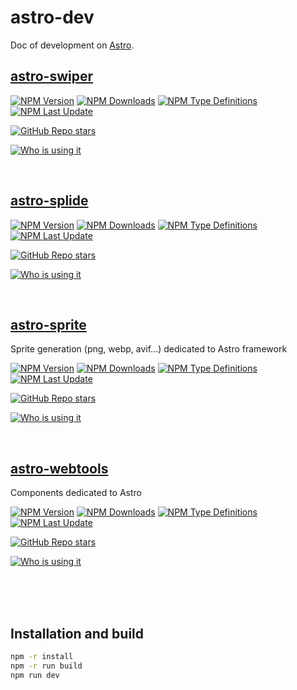 # astro-dev

Doc of development on [Astro](https://astro.build).



## [astro-swiper](https://pascal-brand38.github.io/astro-dev/packages/astro-swiper/)

[![NPM Version](https://img.shields.io/npm/v/astro-swiper.svg)](https://npmjs.com/package/astro-swiper)
[![NPM Downloads](https://img.shields.io/npm/dm/astro-swiper.svg)](https://npmjs.com/package/astro-swiper)
[![NPM Type Definitions](https://img.shields.io/npm/types/astro-swiper)](https://npmjs.com/package/astro-swiper)
[![NPM Last Update](https://img.shields.io/npm/last-update/astro-swiper)](https://npmjs.com/package/astro-swiper)

[![GitHub Repo stars](https://img.shields.io/github/stars/pascal-brand38/astro-swiper)](https://github.com/pascal-brand38/astro-swiper)

[![Who is using it](https://img.shields.io/badge/Who%20is%20using%20it-Green)](https://github.com/search?q=%22astro-swiper%22+path%3Apackage.json+NOT+owner%3Apascal-brand38+&type=code)


<br>

## [astro-splide](https://pascal-brand38.github.io/astro-dev/packages/astro-splide/)

[![NPM Version](https://img.shields.io/npm/v/astro-splide.svg)](https://npmjs.com/package/astro-splide)
[![NPM Downloads](https://img.shields.io/npm/dm/astro-splide.svg)](https://npmjs.com/package/astro-splide)
[![NPM Type Definitions](https://img.shields.io/npm/types/astro-splide)](https://npmjs.com/package/astro-splide)
[![NPM Last Update](https://img.shields.io/npm/last-update/astro-splide)](https://npmjs.com/package/astro-splide)

[![GitHub Repo stars](https://img.shields.io/github/stars/pascal-brand38/astro-splide)](https://github.com/pascal-brand38/astro-splide)

[![Who is using it](https://img.shields.io/badge/Who%20is%20using%20it-Green)](https://github.com/search?q=%22astro-splide%22+path%3Apackage.json+NOT+owner%3Apascal-brand38+&type=code)


<br>


## [astro-sprite](https://github.com/pascal-brand38/astro-sprite#readme)
Sprite generation (png, webp, avif...) dedicated to Astro framework

[![NPM Version](https://img.shields.io/npm/v/astro-sprite.svg)](https://npmjs.com/package/astro-sprite)
[![NPM Downloads](https://img.shields.io/npm/dm/astro-sprite.svg)](https://npmjs.com/package/astro-sprite)
[![NPM Type Definitions](https://img.shields.io/npm/types/astro-sprite)](https://npmjs.com/package/astro-sprite)
[![NPM Last Update](https://img.shields.io/npm/last-update/astro-sprite)](https://npmjs.com/package/astro-sprite)

[![GitHub Repo stars](https://img.shields.io/github/stars/pascal-brand38/astro-sprite)](https://github.com/pascal-brand38/astro-sprite)

[![Who is using it](https://img.shields.io/badge/Who%20is%20using%20it-Green)](https://github.com/search?q=%22astro-sprite%22+path%3Apackage.json+NOT+owner%3Apascal-brand38+&type=code)



<br>

## [astro-webtools](https://pascal-brand38.github.io/astro-dev/packages/astro-webtools)
Components dedicated to Astro

[![NPM Version](https://img.shields.io/npm/v/astro-webtools.svg)](https://npmjs.com/package/astro-webtools)
[![NPM Downloads](https://img.shields.io/npm/dm/astro-webtools.svg)](https://npmjs.com/package/astro-webtools)
[![NPM Type Definitions](https://img.shields.io/npm/types/astro-webtools)](https://npmjs.com/package/astro-webtools)
[![NPM Last Update](https://img.shields.io/npm/last-update/astro-webtools)](https://npmjs.com/package/astro-webtools)

[![GitHub Repo stars](https://img.shields.io/github/stars/pascal-brand38/astro-sprite)](https://github.com/pascal-brand38/astro-webtools)

[![Who is using it](https://img.shields.io/badge/Who%20is%20using%20it-Green)](https://github.com/search?q=%22astro-webtools%22+path%3Apackage.json+NOT+owner%3Apascal-brand38+&type=code)


<br>
<br>
<br>

## Installation and build

```bash
npm -r install
npm -r run build
npm run dev
```
